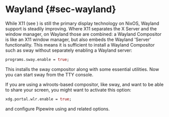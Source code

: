 # Wayland {#sec-wayland}

While X11 (see [](#sec-x11)) is still the primary display technology
on NixOS, Wayland support is steadily improving. Where X11 separates the
X Server and the window manager, on Wayland those are combined: a
Wayland Compositor is like an X11 window manager, but also embeds the
Wayland 'Server' functionality. This means it is sufficient to install
a Wayland Compositor such as sway without separately enabling a Wayland
server:

```nix
programs.sway.enable = true;
```

This installs the sway compositor along with some essential utilities.
Now you can start sway from the TTY console.

If you are using a wlroots-based compositor, like sway, and want to be
able to share your screen, you might want to activate this option:

```nix
xdg.portal.wlr.enable = true;
```

and configure Pipewire using
[](#opt-services.pipewire.enable)
and related options.
